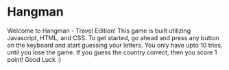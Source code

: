 # Hangman
Welcome to Hangman - Travel Edition! 
This game is built utilizing Javascript, HTML, and CSS. To get started, go ahead and press any button on the keyboard and start guessing your letters. You only have upto 10 tries, until you lose the game. If you guess the country correct, then you score 1 point! 
Good Luck :)
